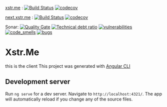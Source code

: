 [xstr.me](https://xstr.me) : [![Build Status](https://travis-ci.org/guedouari/xstr.me.svg?branch=master)](https://travis-ci.org/guedouari/xstr.me) [![codecov](https://codecov.io/gh/guedouari/xstr.me/branch/master/graph/badge.svg)](https://codecov.io/gh/guedouari/xstr.me)

[next.xstr.me](https://guedouari.github.io/xstr.me) : [![Build Status](https://travis-ci.org/guedouari/xstr.me.svg?branch=next)](https://travis-ci.org/guedouari/xstr.me) [![codecov](https://codecov.io/gh/guedouari/xstr.me/branch/next/graph/badge.svg)](https://codecov.io/gh/guedouari/xstr.me/branch/next)

Sonar:
[![Quality Gate](https://sonarcloud.io/api/badges/gate?key=client.xstr.me)](https://sonarcloud.io/dashboard?id=client.xstr.me) [![Technical debt ratio](https://sonarcloud.io/api/badges/measure?key=client.xstr.me&metric=sqale_debt_ratio)](https://sonarcloud.io/dashboard?id=client.xstr.me) [![vulnerabilities](https://sonarcloud.io/api/badges/measure?key=client.xstr.me&metric=vulnerabilities)](https://sonarcloud.io/dashboard?id=client.xstr.me) [![code_smells](https://sonarcloud.io/api/badges/measure?key=client.xstr.me&metric=code_smells)](https://sonarcloud.io/dashboard?id=client.xstr.me) [![bugs](https://sonarcloud.io/api/badges/measure?key=client.xstr.me&metric=bugs)](https://sonarcloud.io/dashboard?id=client.xstr.me)

# Xstr.Me
this is the client
This project was generated with [Angular CLI](https://github.com/angular/angular-cli)

## Development server

Run `ng serve` for a dev server. Navigate to `http://localhost:4321/`. The app will automatically reload if you change any of the source files.


